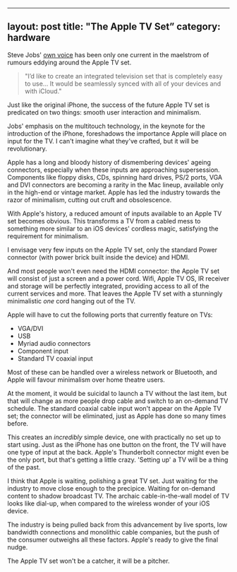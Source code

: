 
---
layout: post
title: "The Apple TV Set”
category: hardware
---

Steve Jobs' [own voice][1] has been only one current in the maelstrom of rumours eddying around the Apple TV set.

> "I’d like to create an integrated television set that is completely easy to use... It would be seamlessly synced with all of your devices and with iCloud."

[1]: http://www.washingtonpost.com/business/technology/jobss-final-plan-an-integrated-apple-tv/2011/10/21/gIQAvhUl3L_story.html

Just like the original iPhone, the success of the future Apple TV set is predicated on two things: smooth user interaction and minimalism. 

Jobs' emphasis on the multitouch technology, in the keynote for the introduction of the iPhone, foreshadows the importance Apple will place on input for the TV. I can't imagine what they've crafted, but it will be revolutionary.

Apple has a long and bloody history of dismembering devices' ageing connectors, especially when these inputs are approaching supersession. Components like floppy disks, CDs, spinning hard drives, PS/2 ports, VGA and DVI connectors are becoming a rarity in the Mac lineup, available only in the high-end or vintage market. Apple has led the industry towards the razor of minimalism, cutting out cruft and obsolescence.

With Apple's history, a reduced amount of inputs available to an Apple TV set becomes obvious. This transforms a TV from a cabled mess to something more similar to an iOS devices' cordless magic, satisfying the requirement for minimalism.

I envisage very few inputs on the Apple TV set, only the standard Power connector (with power brick built inside the device) and HDMI.

And most people won't even need the HDMI connector: the Apple TV set will consist of just a screen and a power cord. Wifi, Apple TV OS, IR receiver and storage will be perfectly integrated, providing access to all of the current services and more. That leaves the Apple TV set with a stunningly minimalistic *one* cord hanging out of the TV.

Apple will have to cut the following ports that currently feature on TVs:

- VGA/DVI
- USB
- Myriad audio connectors
- Component input
- Standard TV coaxial input

Most of these can be handled over a wireless network or Bluetooth, and Apple will favour minimalism over home theatre users.

At the moment, it would be suicidal to launch a TV without the last item, but that will change as more people drop cable and switch to an on-demand TV schedule. The standard coaxial cable input won't appear on the Apple TV set; the connector will be eliminated, just as Apple has done so many times before.

This creates an *incredibly* simple device, one with practically no set up to start using. Just as the iPhone has one button on the front, the TV will have one type of input at the back. Apple's Thunderbolt connector might even be the only port, but that's getting a little crazy. 'Setting up' a TV will be a thing of the past.

I think that Apple is waiting, polishing a great TV set. Just waiting for the industry to move close enough to the precipice. Waiting for on-demand content to shadow broadcast TV. The archaic cable-in-the-wall model of TV looks like dial-up, when compared to the wireless wonder of your iOS device. 

The industry is being pulled back from this advancement by live sports, low bandwidth connections and monolithic cable companies, but the push of the consumer outweighs all these factors. Apple's ready to give the final nudge.

The Apple TV set won't be a catcher, it will be a pitcher.
